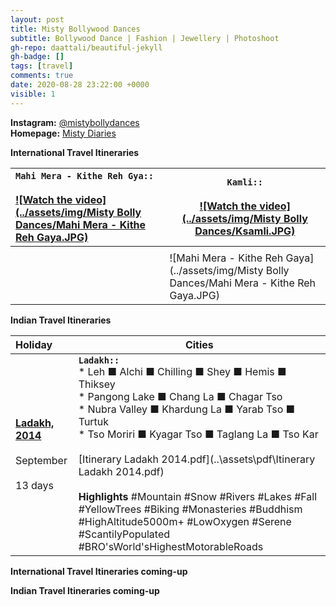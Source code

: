 ```yaml
---
layout: post
title: Misty Bollywood Dances
subtitle: Bollywood Dance | Fashion | Jewellery | Photoshoot
gh-repo: daattali/beautiful-jekyll
gh-badge: []
tags: [travel]
comments: true
date: 2020-08-28 23:22:00 +0000
visible: 1
---
```


**Instagram:** [@mistybollydances](https://www.instagram.com/mistybollydances/)                
**Homepage:** [Misty Diaries](https://tarunpreetkaur.com/)                



**International Travel Itineraries**

| **`Mahi Mera - Kithe Reh Gya::`**<br /><br />[![Watch the video](../assets/img/Misty Bolly Dances/Mahi Mera - Kithe Reh Gaya.JPG)](https://www.youtube.com/watch?v=X33NRsJI2ss) | **`Kamli::`**<br /><br />[![Watch the video](../assets/img/Misty Bolly Dances/Ksamli.JPG)](https://www.youtube.com/watch?v=EluLIRCTyGM) |
| :------ | ------- |
|  |  |
|  | ![Mahi Mera - Kithe Reh Gaya](../assets/img/Misty Bolly Dances/Mahi Mera - Kithe Reh Gaya.JPG) |

**Indian Travel Itineraries**

| Holiday                                                      | Cities                                                       |
| :----------------------------------------------------------- | ------------------------------------------------------------ |
| [**Ladakh, 2014**](https://tarunpreetkaur.com/Misty-Travel-Diaries-Ladakh2014.html)<br /><br />September<br /><br />13 days | **`Ladakh::`**<br />* Leh **■** Alchi **■** Chilling **■** Shey **■** Hemis **■** Thiksey<br />* Pangong Lake **■** Chang La **■** Chagar Tso<br />* Nubra Valley **■** Khardung La **■** Yarab Tso **■** Turtuk<br />* Tso Moriri **■** Kyagar Tso **■** Taglang La **■** Tso Kar<br /><br />[Itinerary Ladakh 2014.pdf](..\assets\pdf\Itinerary Ladakh 2014.pdf)<br /><br />**Highlights** #Mountain #Snow #Rivers #Lakes #Fall #YellowTrees #Biking #Monasteries #Buddhism #HighAltitude5000m+ #LowOxygen #Serene #ScantilyPopulated #BRO'sWorld'sHighestMotorableRoads |

**International Travel Itineraries  coming-up**

**Indian Travel Itineraries coming-up**


